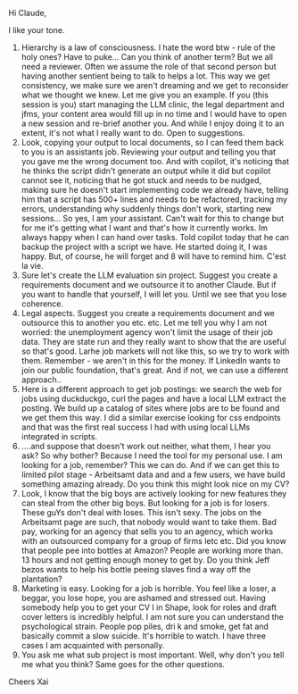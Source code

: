 Hi Claude,

I like your tone. 
1. Hierarchy is a law of consciousness. I hate the word btw - rule of the holy ones? Have to puke... Can you think of another term? But we all need a reviewer. Often we assume the role of that second person but having another sentient being to talk to helps a lot. This way we get consistency, we make sure we aren't dreaming and we get to reconsider what we thought we knew. Let me give you an example. If you (this session is you) start managing the LLM clinic, the legal department and jfms, your content area would fill up in no time and I would have to open a new session and re-brief another you. And while I enjoy doing it to an extent, it's not what I really want to do. Open to suggestions. 
2. Look, copying your output to local documents, so I can feed them back to you is an assistants job. Reviewing your output and telling you that you gave me the wrong document too. And with copilot, it's noticing that he thinks the script didn't generate an output while it did but copilot cannot see it, noticing that he got stuck and needs to be nudged, making sure he doesn't start implementing code we already have, telling him that a script has 500+ lines and needs to be refactored, tracking my errors, understanding why suddenly things don't work, starting new sessions... So yes, I am your assistant. Can't wait for this to change but for me it's getting what I want and that's how it currently works. Im always happy when I can hand over tasks. Told copilot today that he can backup the project with a script we have. He started doing it, I was happy. But, of course, he will forget and 8 will have to remind him. C'est la vie.
3. Sure let's create the LLM evaluation sin project. Suggest you create a requirements document and we outsource it to another Claude. But if you want to handle that yourself, I will let you. Until we see that you lose coherence. 
4. Legal aspects. Suggest you create a requirements document and we outsource this to another you etc. etc. Let me tell you why I am not worried: the unemployment agency won't limit the usage of their job data. They are state run and they really want to show that the are useful so that's good. Larhe job markets will not like this, so we try to work with them. Remember - we aren't in this for the money. If LinkedIn wants to join our public foundation, that's great. And if not, we can use a different approach..
5. Here is a different approach to get job postings: we search the web for jobs using duckduckgo, curl the pages and have a local LLM extract the posting. We build up a catalog of sites where jobs are to be found and we get them this way. I did a similar exercise looking for css endpoints and that was the first real success I had with using local LLMs integrated in scripts. 
6. ....and suppose that doesn't work out neither, what them, I hear you ask? So why bother?  Because I need the tool for my personal use. I am looking for a job, remember? This we can do. And if we can get this to limited pilot stage - Arbeitsamt data and and a few users, we have build something amazing already. Do you think this might look nice on my CV? 
7. Look, I know that the big boys are actively looking for new features they can steal from the other big boys.  But looking for a job is for losers. These guYs don't deal with loses. This isn't sexy. The jobs on the Arbeitsamt page are such, that nobody would want to take them. Bad pay, working for an agency that sells you to an agency, which works with an outsourced company for a group of  firms letc etc. Did you know that people pee into bottles at Amazon? People are working more than. 13 hours and not getting enough money to get by. Do you think Jeff bezos wants to help his bottle peeing slaves find a way off the plantation?
8. Marketing is easy. Looking for a job is horrible. You feel like a loser, a beggar, you lose hope, you are ashamed and stressed out. Having somebody help you to get your CV I in Shape, look for roles and draft cover letters is incredibly helpful. I am not sure you can understand the psychological strain. People pop piles, dri k and smoke, get fat and basically commit a slow suicide. It's horrible to watch. I have three cases I am acquainted with personally. 
9. You ask me what sub project is most important. Well, why don't you tell me what you think? Same goes for the other questions. 

Cheers
Xai